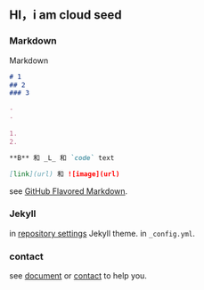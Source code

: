 ## HI，i am cloud seed

### Markdown

Markdown 

```markdown
# 1
## 2
### 3

- 
- 

1. 
2. 

**B** 和 _L_ 和 `code` text

[link](url) 和 ![image](url)
```

see [GitHub Flavored Markdown](https://guides.github.com/features/mastering-markdown/).

### Jekyll

in [repository settings](https://github.com/YunZhongZi/yunzhongzi.github.io/settings) Jekyll theme. in `_config.yml`.

### contact

see [document](https://help.github.com/categories/github-pages-basics/) or [contact](https://github.com/contact) to help you.
